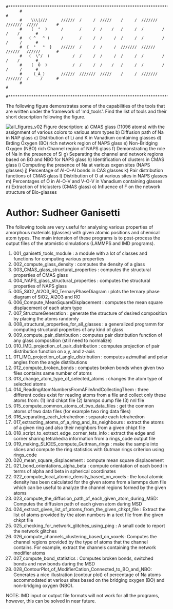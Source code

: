 
          #***********************************************************************************# 
          #                                                                                   # 
          #    \\\|///      //////  /     /  /////    /     /  ///////  ///////  /////        # 
          #    (  °  )      /       /     /  /    /   /     /  /        /        /    /       # 
          #   ( ^   ^ )     /       /     /  /     /  /     /  /        /        /     /      # 
          #  {  °   °  }    //////  /     /  /     /  ///////  //////   //////   //////       # 
          #   (  \^/  )          /  /     /  /     /  /     /  /        /        /    /       # 
          #    (  Ö  )           /  /     /  /    /   /     /  /        /        /     /      # 
          #     (_Ä_)       //////  ///////  /////    /     /  ///////  ///////  /     /      # 
          #                                                                                   # 
          #***********************************************************************************# 

The following figure demonstrates some of the capabilities of the tools that are written under the framework of 'md_tools'. Find the list of tools and their short description following the figure.

![all_figures_v02](https://user-images.githubusercontent.com/7426968/107627483-a58b6100-6c5f-11eb-85e7-b12abc114505.png)
Figure description:
a) CMAS glass (11096 atoms) with the assignment of various colors to various atom types
b) Diffusion path of Na in NAP glass
c) Distribution of Li and K in Vanadium containing glasses
d) Brding Oxygen (BO) rich network region of NAPS glass
e) Non-Bridging Oxygen (NBO) rich Channel region of NAPS glass
f) Demonstrating the role of Na in the presence of Si
g) Separating the channel and network regions based on BO and NBO for NAPS glass
h) Identification of clusters in CMAS glass
i) Computing the presence of Na at various oxgen sites (NAPS glasses)
j) Percentage of Al-O-Al bonds in CAS glasses 
k) Pair distribution functions of CMAS glass
l) Distribution of O at various sites in NAPS glasses
m) Percentages of O in Al-O-V and V-O-V in Vanadium containing glasses
n) Extraction of triclusters (CMAS glass)
o) Influence of F on the network structure of Bio-glasses

#                                     Author: Sudheer Ganisetti

The following tools are very useful for analysing various properties of amorphous materials (glasses) with given atomic positions and chemical atom types.
The main intension of these programs is to post-process the output files of the atomistic simulations (LAMMPS and IMD programs).

01) 001_ganisetti_tools_module			: a module with a lot of classes and functions for computing various properties  
02) 002_compute_glass_density 			: computes the density of a glass  
03) 003_CMAS_glass_structural_properties	: computes the structural properties of CMAS glass  
04) 004_NAPS_glass_structural_properties	: computes the structural properties of NAPS glass  
05) 005_SiO2_Al2O3_RO_TernaryPhaseDiagram	: plots the ternary phase diagram of SiO2, Al2O3 and RO  
06) 006_Compute_MeanSquareDisplacement		: computes the mean square displacement of each atom type  
07) 007_StructureGeneration			: generate the structure of desired composition by placing the atoms randomly  
08) 008_structural_properties_for_all_glasses	: a generalized programm for computing structural properties of any kind of glass  
09) 009_compute_pair_distribution		: computes pair distribution function of any glass composition (still need to normalize)
10) 010_IMD_projection_of_pair_distribution	: computes projection of pair distribution function on x,y, and z-axis
11) 011_IMD_projection_of_angle_distribution    : computes azimuthal and polar angles from the angle distributions
12) 012_compute_broken_bonds			: computes broken bonds when given two files contains same number of atoms
13) 013_change_atom_type_of_selected_atoms	: changes the atom type of selected atoms
14) 014_ReadingAtomNumbersFromAFileAndCollectingThem : three different codes exist for reading atoms from a file and collect only these atoms from: (1) imd chkpt file (2) lammps dump file (3) nnl file
15) 015_compute_common_atoms_of_two_data_files	: get the common atoms of two data files (for example two ring data files)
16) 016_separating_each_tetrahedron		: separate each tetrahedron
17) 017_extracting_atoms_of_a_ring_and_its_neighbours : extract the atoms of a given ring and also their neighbors from a given chkpt file
18) 018_script_to_extract_edge_corner_tets_info : extract the edge and corner sharing tetrahedra information from a rings_code output file
19) 019_making_SLICES_compute_Guttman_rings	: make the sample into slices and compute the ring statistics with Gutman rings criterion using rings_code
20) 020_mean_square_displacement		: compute mean square displacement
21) 021_bond_orientations_alpha_beta		: compute orientation of each bond in terms of alpha and beta in spherical coordinates
22) 022_compute_local_atomic_density_based_on_voxels : the local atomic density has been calculated for the given atoms from a lammps dum file which can be useful to analyze the channel regions formed by the given atoms 
23) 023_compute_the_diffusion_path_of_each_given_atom_during_MSD: Computes the diffusion path of each given atom during MSD
24) 024_extract_given_list_of_atoms_from_the_given_chkpt_file : Extract the list of atoms provided by the atom numbers in a text file from the given chkpt file
25) 025_checking_for_network_glitches_using_ping  : A small code to report the network glitches
26) 026_compute_channels_clustering_based_on_voxels: Computes the channel regions provided by the type of atoms that the channel contains. For example, extract the channels containing the network modifier atoms 
27) 027_compute_bond_statistics                   : Computes broken bonds, switched bonds and new bonds during the MSD
28) 028_ContourPlot_of_ModifierCation_Connected_to_BO_and_NBO: Generates a nice illustration (contour plot) of percentage of Na atoms accommodated at various sites based on the bridging oxygen (BO) and non-bridging oxygen (NBO).

NOTE: IMD input or output file formats will not work for all the programs, however, this can be solved in near future.


